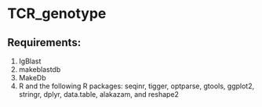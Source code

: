 # TCR_genotype

## Requirements:
1. IgBlast
2. makeblastdb
3. MakeDb
4. R and the following R packages: seqinr, tigger, optparse, gtools, ggplot2, stringr, dplyr, data.table, alakazam, and reshape2

## 